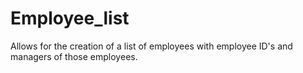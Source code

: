 # Employee_list
Allows for the creation of a list of employees with employee ID's and managers of those employees.
